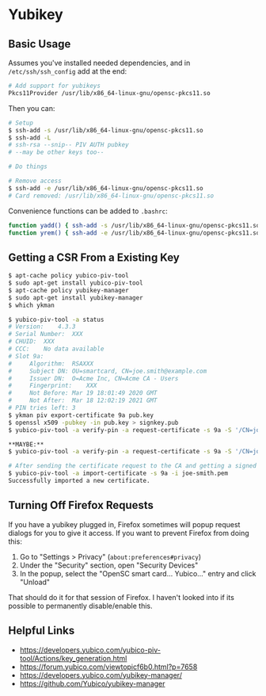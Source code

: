 # Yubikey

## Basic Usage

Assumes you've installed needed dependencies, and in `/etc/ssh/ssh_config` add at the end:

```sh
# Add support for yubikeys
Pkcs11Provider /usr/lib/x86_64-linux-gnu/opensc-pkcs11.so
```

Then you can:

```sh
# Setup
$ ssh-add -s /usr/lib/x86_64-linux-gnu/opensc-pkcs11.so
$ ssh-add -L
# ssh-rsa --snip-- PIV AUTH pubkey
# --may be other keys too--

# Do things

# Remove access
$ ssh-add -e /usr/lib/x86_64-linux-gnu/opensc-pkcs11.so
# Card removed: /usr/lib/x86_64-linux-gnu/opensc-pkcs11.so
```

Convenience functions can be added to `.bashrc`:

```sh
function yadd() { ssh-add -s /usr/lib/x86_64-linux-gnu/opensc-pkcs11.so ; }
function yrem() { ssh-add -e /usr/lib/x86_64-linux-gnu/opensc-pkcs11.so ; }
```

## Getting a CSR From a Existing Key

```sh
$ apt-cache policy yubico-piv-tool
$ sudo apt-get install yubico-piv-tool
$ apt-cache policy yubikey-manager
$ sudo apt-get install yubikey-manager
$ which ykman
```

```sh
$ yubico-piv-tool -a status
# Version:    4.3.3
# Serial Number:  XXX
# CHUID:  XXX
# CCC:    No data available
# Slot 9a:
#     Algorithm:  RSAXXX
#     Subject DN: OU=smartcard, CN=joe.smith@example.com
#     Issuer DN:  O=Acme Inc, CN=Acme CA - Users
#     Fingerprint:    XXX
#     Not Before: Mar 19 18:01:49 2020 GMT
#     Not After:  Mar 18 12:02:19 2021 GMT
# PIN tries left: 3
$ ykman piv export-certificate 9a pub.key
$ openssl x509 -pubkey -in pub.key > signkey.pub
$ yubico-piv-tool -a verify-pin -a request-certificate -s 9a -S '/CN=joe.smith@example.com/OU=smartcard' -i signkey.pub -o csr.pem -v2

**MAYBE:**
$ yubico-piv-tool -a verify-pin -a request-certificate -s 9a -S '/CN=joe.smith@example.com/OU=smartcard/' -i signkey.pub -o csr.pem -v2

# After sending the certificate request to the CA and getting a signed certificate:
$ yubico-piv-tool -a import-certificate -s 9a -i joe-smith.pem
Successfully imported a new certificate.
```

## Turning Off Firefox Requests

If you have a yubikey plugged in, Firefox sometimes will popup request dialogs for you to give it access.
If you want to prevent Firefox from doing this:

1. Go to "Settings > Privacy" (`about:preferences#privacy`)
2. Under the "Security" section, open "Security Devices"
3. In the popup, select the "OpenSC smart card... Yubico..." entry and click "Unload"

That should do it for that session of Firefox. I haven't looked into if its possible to permanently disable/enable this.


## Helpful Links

* <https://developers.yubico.com/yubico-piv-tool/Actions/key_generation.html>
* <https://forum.yubico.com/viewtopicf6b0.html?p=7658>
* <https://developers.yubico.com/yubikey-manager/>
* <https://github.com/Yubico/yubikey-manager>


